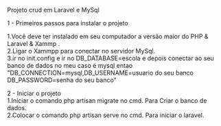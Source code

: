 

Projeto crud em Laravel e MySql

1 - Primeiros passos para instalar o projeto 

1.Você deve ter instalado em seu computador a versão maior do PHP & Laravel & Xammp .<br/>
2.Ligar o Xammpp para conectar no servidor MySql.<br/>
3.ir no init.config e ir no DB_DATABASE=escola e depois conectar ao seu banco de dados no meu caso é mysql entao "DB_CONNECTION=mysql,DB_USERNAME=usuario do seu banco
DB_PASSWORD=senha do seu banco" <br/>
 


2 - Iniciar o projeto <br/>
1.Iniciar o comando php artisan migrate no cmd. Para Criar o banco de dados.<br/>
2.Colocar o comando php artisan serve no cmd. Para iniciar o laravel.<br/>

   

